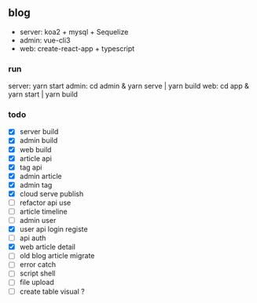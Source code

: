 ## blog
- server: koa2 + mysql + Sequelize
- admin: vue-cli3
- web: create-react-app + typescript

### run
server: yarn start
admin: cd admin & yarn serve | yarn build
web: cd app & yarn start | yarn build

### todo
- [x] server build
- [x] admin build
- [x] web build
- [x] article api
- [x] tag api
- [x] admin article 
- [x] admin tag
- [x] cloud serve publish
- [ ] refactor api use
- [ ] article timeline
- [ ] admin user
- [x] user api login registe
- [ ] api auth
- [x] web article detail
- [ ] old blog article migrate
- [ ] error catch
- [ ] script shell
- [ ] file upload
- [ ] create table visual ?